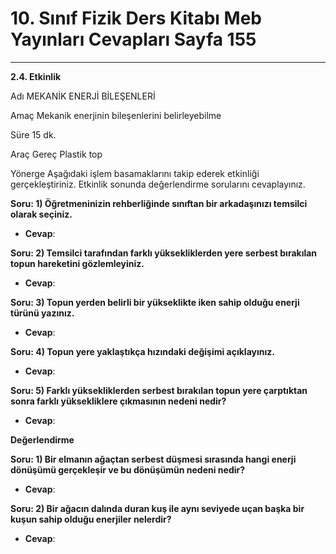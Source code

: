 # 10. Sınıf Fizik Ders Kitabı Meb Yayınları Cevapları Sayfa 155

---

**2.4. Etkinlik**

Adı MEKANİK ENERJİ BİLEŞENLERİ

 Amaç Mekanik enerjinin bileşenlerini belirleyebilme

 Süre 15 dk.

 Araç Gereç Plastik top

 Yönerge Aşağıdaki işlem basamaklarını takip ederek etkinliği gerçekleştiriniz. Etkinlik sonunda değerlendirme sorularını cevaplayınız.

**Soru: 1) Öğretmeninizin rehberliğinde sınıftan bir arkadaşınızı temsilci olarak seçiniz.**

-   **Cevap**:

**Soru: 2) Temsilci tarafından farklı yüksekliklerden yere serbest bırakılan topun hareketini gözlemleyiniz.**

-   **Cevap**:

**Soru: 3) Topun yerden belirli bir yükseklikte iken sahip olduğu enerji türünü yazınız.**

-   **Cevap**:

**Soru: 4) Topun yere yaklaştıkça hızındaki değişimi açıklayınız.**

-   **Cevap**:

**Soru: 5) Farklı yüksekliklerden serbest bırakılan topun yere çarptıktan sonra farklı yüksekliklere çıkmasının nedeni nedir?**

-   **Cevap**:

**Değerlendirme**

**Soru: 1) Bir elmanın ağaçtan serbest düşmesi sırasında hangi enerji dönüşümü gerçekleşir ve bu dönüşümün nedeni nedir?**

-   **Cevap**:

**Soru: 2) Bir ağacın dalında duran kuş ile aynı seviyede uçan başka bir kuşun sahip olduğu enerjiler nelerdir?**

-   **Cevap**: